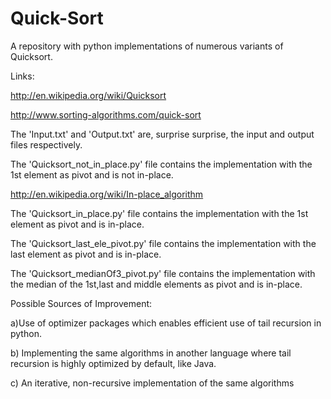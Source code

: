 Quick-Sort
==========

A repository with python implementations of numerous variants of Quicksort.

Links:

http://en.wikipedia.org/wiki/Quicksort

http://www.sorting-algorithms.com/quick-sort


The 'Input.txt' and 'Output.txt' are, surprise surprise, the input and output files respectively. 

The 'Quicksort_not_in_place.py' file contains the implementation with the 1st element as pivot and is not in-place.

http://en.wikipedia.org/wiki/In-place_algorithm

The 'Quicksort_in_place.py' file contains the implementation with the 1st element as pivot and is in-place.

The 'Quicksort_last_ele_pivot.py' file contains the implementation with the last element as pivot and is in-place.

The 'Quicksort_medianOf3_pivot.py' file contains the implementation with the median of the 
1st,last and middle elements as pivot and is in-place.

Possible Sources of Improvement:

a)Use of optimizer packages which enables efficient use of tail recursion in python.

b) Implementing the same algorithms in another language where tail recursion is highly optimized by default, like Java.

c) An iterative, non-recursive implementation of the same algorithms

